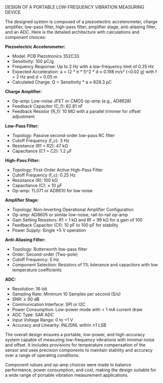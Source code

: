 DESIGN OF A PORTABLE LOW-FREQUENCY VIBRATION MEASURING DEVICE

The designed system is composed of a piezoelectric accelerometer, charge amplifier, low-pass filter, high-pass filter, amplifier stage, anti-aliasing filter, and an ADC. Here is the detailed architecture with calculations and component choices:

**Piezoelectric Accelerometer:**
- Model: PCB Piezotronics 352C33
- Sensitivity: 100 pC/g
- Frequency Response: Up to 2 Hz with a low-frequency limit of 0.25 Hz
- Expected Acceleration: a = (2 * π * f)^2 * d ≈ 0.198 m/s² (~0.02 g) with f = 2 Hz and d = 0.05 m
- Calculated Charge: Q = Sensitivity * a ≈ 628.3 pC

**Charge Amplifier:**
- Op-amp: Low-noise JFET or CMOS op-amp (e.g., AD8628)
- Feedback Capacitor (C_f): 62.81 nF
- Feedback Resistor (R_f): 10 MΩ with a parallel trimmer for offset adjustment

**Low-Pass Filter:**
- Topology: Passive second-order low-pass RC filter
- Cutoff Frequency (f_c): 3 Hz
- Resistance (R1 = R2): 47 kΩ
- Capacitance (C1 = C2): 1.2 µF

**High-Pass Filter:**
- Topology: First-Order Active High-Pass Filter
- Cutoff Frequency (f_c): 0.25 Hz
- Resistance (R): 100 kΩ
- Capacitance (C): ≈ 10 μF
- Op-amp: TL071 or AD8610 for low noise

**Amplifier Stage:**
- Topology: Non-Inverting Operational Amplifier Configuration
- Op-amp: AD8605 or similar low-noise, rail-to-rail op-amp
- Gain Setting Resistors: R1 = 1 kΩ and Rf = 99 kΩ for a gain of 100
- Feedback Capacitor (Cf): 10 pF to 100 pF for stability
- Power Supply: Single +5 V operation

**Anti-Aliasing Filter:**
- Topology: Butterworth low-pass filter
- Order: Second-order (Two-pole)
- Cutoff Frequency: 5 Hz
- Component Selection: Resistors of 1% tolerance and capacitors with low temperature coefficients

**ADC:**
- Resolution: 16-bit
- Sampling Rate: Minimum 10 Samples per second (S/s)
- SNR: ≥ 90 dB
- Communication Interface: SPI or I2C
- Power Consumption: Low-power mode with < 1 mA current draw
- ADC Type: SAR ADC
- Input Voltage Range: 0 to +1 V
- Accuracy and Linearity: INL/DNL within ±1 LSB

The overall design ensures a portable, low-power, and high-accuracy system capable of measuring low-frequency vibrations with minimal noise and offset. It includes provisions for temperature compensation of the sensor and uses precision components to maintain stability and accuracy over a range of operating conditions.

Component values and op-amp choices were made to balance performance, power consumption, and cost, making the design suitable for a wide range of portable vibration measurement applications.